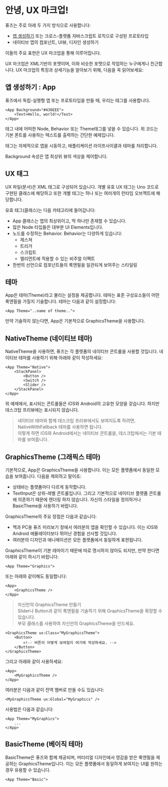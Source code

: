 # 안녕, UX 마크업!

퓨즈는 주로 아래 두 가지 방식으로 사용합니다:
- [앱 생성하기](#앱-생성하기--app) 또는 크로스-플랫폼 자바스크립트 로직으로 구성된 프로토타입
- 네이티브 앱의 컴포넌트, UI뷰, 디자인 생성하기

이들의 주요 표현은 UX 마크업을 통해 이루어집니다.

UX 마크업은 XML기반의 포맷이며, 이와 비슷한 포맷으로 작업하는 누구에게나 친근합니다.
UX 마크업의 특징과 상세기능을 알아보기 위해, 다음을 꼭 읽어보세요:

## 앱 생성하기 : App
퓨즈에서 독립-실행형 앱 또는 프로토타입을 만들 때, 우리는 <App>태그를 사용합니다.

```
<App Background="#436EEE">
    <Text>Hello, world!</Text>
</App>
```

<App>태그 내에 어떠한 Node, Behavior 또는 Theme태그를 넣을 수 있습니다. 위 코드는 기본 폰트를 사용하는 텍스트를 출력하는 간단한 예제입니다.

<App>태그는 자체적으로 앱을 시동하고, 애플리케이션 라이프사이클과 테마를 처리합니다.

Background 속성은 앱 최상위 뷰의 색상을 제어합니다.

## UX 태그

UX 파일(문서)은 XML 태그로 구성되어 있습니다. 개별 유효 UX 태그는 Uno 코드로 구현된 클래스에 해당하고 또한 개별 태그는 하나 또는 여러개의 런타임 오브젝트에 해당합니다.

유효 태그(클래스)는 다음 카테고리에 들어갑니다:
- App 클래스는 앱의 최상위이고, 딱 하나만 존재할 수 있습니다.
- 많은 Node 타입들은 대부분 UI Elements입니다.
- 노드를 수정하는 Behavior. Behavior는 다양하게 있습니다:
  - 제스쳐
  - 트리거
  - 스크립트
  - 엘리먼트에 적용할 수 있는 비주얼 이펙트
- 한번의 선언으로 컴포넌트들의 룩앤필을 일관되게 보여주는 스타일링

## 테마

App은 테마(Theme)라고 불리는 설정을 제공합니다. 테마는 표준 구성요소들이 어떤 룩앤필을 가질지 기술합니다. 테마는 다음과 같이 설정합니다:

```
<App Theme="..name of theme..">
```

만약 기술하지 않는다면, App은 기본적으로 GraphicsTheme을 사용합니다.

## NativeTheme (네이티브 테마)

NativeTheme을 사용하면, 퓨즈는 각 플랫폼의 네이티브 콘트롤을 사용할 것입니다. 네이티브 테마를 사용하기 위해 아래와 같이 작성하세요:

```
<App Theme="Native">
    <StackPanel>
        <Button />
        <Switch />
        <Slider />
    </StackPanel>
</App>
```

위 예제에서, 표시되는 콘트롤들은 iOS와 Android의 고유한 모양을 갖습니다. 하지만 데스크탑 프리뷰에는 표시되지 않습니다.

> 네이티브 테마와 함께 데스크탑 프리뷰에서도 보여지도록 하려면, NativeWithFallback 테마를 사용하면 됩니다.<br/>
이렇게 하면 iOS와 Android에서는 네이티브 콘트롤을, 데스크탑에서는 기본 테마를 보여줍니다.

## GraphicsTheme (그래픽스 테마)

기본적으로, App은 GraphicsTheme을 사용합니다. 이는 모든 플랫폼에서 동일한 모습을 보여줍니다. 다음을 제외하고 말이죠:
- 상태바는 플랫폼마다 다르게 동작합니다.
- TextInput은 상위-레벨 콘트롤입니다. 그리고 기본적으로 네이티브 플랫폼 콘트롤에 의존하기 때문에 렌더링 하지 않습니다. 자신의 스타일을 정의하거나 BasicTheme을 사용하기 바랍니다.

GraphicsTheme의 주요 장점은 다음과 같습니다:
- 맥과 PC용 퓨즈 미리보기 창에서 여러분의 앱을 확인할 수 있습니다. 이는 iOS와 Android 에뮬레이터보다 뛰어난 경험을 선사할 것입니다.
- 여러분의 디자인과 애니메이션은 모든 플랫폼에서 동일하게 표현됩니다.

GraphicsTheme이 기본 테마이기 때문에 따로 명시하지 않아도 되지만, 만약 한다면 아래와 같이 하시기 바랍니다:

```
<App Theme="Graphics">
```

또는 아래와 같이해도 동일합니다:

```
<App>
    <GraphicsTheme />
</App>
```

> 자신만의 GraphicsTheme 만들기<br/>
Slider나 Button과 같이 룩앤필을 기술하기 위해 GraphicsTheme을 확장할 수 있습니다.<br/>
부모 클래스를 사용하여 자신만의 GraphicsTheme을 만드세요.

```
<GraphicsTheme ux:Class="MyGraphicsTheme">
    <Button>
        <!-- 버튼이 어떻게 보여질지 여기에 작성하세요. -->
    </Button>
</GraphicsTheme>
```

그리고 아래와 같이 사용하세요:

```
<App>
    <MyGraphicsTheme />
</App>
```

여러분은 다음과 같이 전역 멤버로 만들 수도 있습니다:

```
<MyGraphicsTheme ux:Global="MyGraphics" />
```

사용법은 다음과 같습니다:

```
<App Theme="MyGraphics">
    ...
</App>
```

## BasicTheme (베이직 테마)

BasicTheme은 퓨즈와 함께 제공되며, 머터리얼 디자인에서 영감을 받은 룩앤필을 제공하는 GraphicsTheme입니다. 이는 모든 플랫폼에서 동일하게 보여지는 UI를 원하는 경우 유용할 수 있습니다.

```
<App Theme="Basic">
```